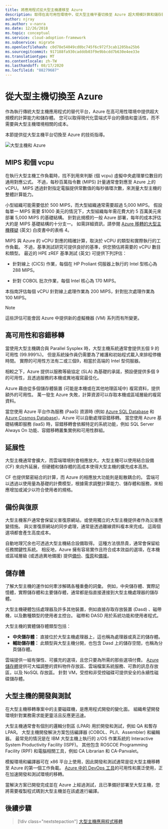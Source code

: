 ```yaml
---
title: 將應用程式從大型主機遷移至 Azure
description: 取得在高可用性環境中，從大型主機平臺切換至 Azure 超大規模計算和儲存體的技術指引。
author: njray
ms.author: v-nanra
ms.date: 12/26/2018
ms.topic: conceptual
ms.service: cloud-adoption-framework
ms.subservice: migrate
ms.openlocfilehash: c0d78e54049cd0bc745f6c972f3cab1205ba25b6
ms.sourcegitcommit: 917188fa930cadddb03f9e9bbcdd7b630e4ee33e
ms.translationtype: MT
ms.contentlocale: zh-TW
ms.lasthandoff: 08/17/2020
ms.locfileid: "88279687"
---
```

<!-- cSpell:ignore njray nanra vCPUs Proliant Sysplex IPLs DASDs LPARs ISPF Panvalet -->

# <a name="make-the-switch-from-mainframes-to-azure"></a>從大型主機切換至 Azure

作為執行傳統大型主機應用程式的替代平台，Azure 在高可用性環境中提供超大規模的計算能力和儲存體。 您可以取得現代化雲端式平台的價值和靈活性，而不需要與大型主機環境相關的成本。

本節提供從大型主機平台切換至 Azure 的技術指導。

![大型主機和 Azure](../../_images/mainframe-migration/make-the-switch.png)

<!-- docsTest:ignore "vs. vCPUs" -->

## <a name="mips-and-vcpus"></a>MIPS 和個 vcpu

在執行大型主機工作負載時，找不到用來判斷 (個 vcpu) 虛擬中央處理單位數目的通用對應公式。 不過，每秒百萬指令數 (MIPS) 計量通常會對應至 Azure 上的 vCPU。 MIPS 透過針對指定電腦提供常數值的每秒循環次數，來測量大型主機的整體計算能力。

小型組織可能需要低於 500 MIPS，而大型組織通常需要超過 5,000 MIPS。 假設每單一 MIPS 需要 $1000 美元的情況下，大型組織每年需花費大約 5 百萬美元來部署 5,000 MIPS 的基礎結構。 針對此規模的一般 Azure 部署，每年的成本評估大約是 MIPS 基礎結構的十分支一。 如需詳細資訊，請參閱 [Azure 移轉的大型主機釋疑](https://azure.microsoft.com/resources/demystifying-mainframe-to-azure-migration) \(英文\) 白皮書中的表格 4。

MIPS 與 Azure 的 vCPU 對應的精確計算，取決於 vCPU 的類型和實際執行的工作負載。 不過，基準測試研究可提供良好的基準，供您預估將需要的 vCPU 數目和類型。 最近的 HPE zREF 基準測試 \(英文\) 可提供下列評估：

- 針對線上 (CICS) 作業，每個在 HP Proliant 伺服器上執行的 Intel 型核心為 288 MIPS。

- 針對 COBOL 批次作業，每個 Intel 核心為 170 MIPS。

本指南評估每個 vCPU 針對線上處理作業為 200 MIPS，針對批次處理作業為 100 MIPS。

> [!NOTE]
> 這些評估可能會因 Azure 中提供新的虛擬機器 (VM) 系列而有所變更。

## <a name="high-availability-and-failover"></a>高可用性和容錯移轉

當使用大型主機耦合與 Parallel Sysplex 時，大型主機系統通常會提供五個 9 的可用性 (99.999%)。 但是系統操作員仍需要為了維護和初始程式載入來排程停機時間。 實際的可用性方法有二或三個9，相當於高端的 Intel 型伺服器。

相較之下，Azure 提供以服務等級協定 (SLA) 為基礎的承諾，預設便提供多個 9 的可用性，且透過服務的本機或異地複寫最佳化。

Azure 藉由從多個儲存體裝置 (可能是本機或在其他地理區域中) 複寫資料，提供額外的可用性。 萬一發生 Azure 失敗，計算資源可以存取本機或區域層級的複寫資料。

當您使用 Azure 平台作為服務 (PaaS) 資源時 (例如 [Azure SQL Database](/azure/sql-database/sql-database-technical-overview) 和 [Azure Cosmos Database](/azure/cosmos-db/introduction))，Azure 可以自動處理容錯移轉。 當您使用 Azure 基礎結構即服務 (IaaS) 時，容錯移轉會依賴特定的系統功能，例如 SQL Server Always On 功能、容錯移轉叢集實例和可用性群組。

## <a name="scalability"></a>延展性

大型主機通常會擴大，而雲端環境則會相應放大。大型主機可以使用結合設備 (CF) 來向外延展，但硬體和儲存體的高成本使得大型主機的擴充成本高昂。

CF 也提供緊密結合的計算，而 Azure 的相應放大功能則是鬆散耦合的。 雲端可以透過以使用量為基礎的計費模型，根據需求調整計算能力、儲存體和服務，來相應增加或減少以符合使用者的規格。

## <a name="backup-and-recovery"></a>備份與復原

大型主機客戶通常會保留災害復原網站，或使用獨立的大型主機提供者作為災害應變措施。 與災害復原網站的同步處理，通常是透過離線資料複本來完成。 這兩個選項都會產生高度成本。

自動地理冗余也可透過大型主機結合設備取得。 這種方法很昂貴，通常會保留給任務關鍵性系統。 相反地，Azure 擁有容易實作且符合成本效益的選項，在本機或區域層級 (或透過異地備援) 提供[備份](/azure/backup/backup-overview)、[復原](/azure/site-recovery/site-recovery-overview)和[備援](/azure/storage/common/storage-redundancy)。

## <a name="storage"></a>儲存體

了解大型主機的運作如何牽涉解碼各種重疊的詞彙。 例如，中央儲存體、實際記憶體，實際儲存體和主要儲存體，通常都是指直接連接到大型主機處理器的儲存體。

大型主機硬體包括處理器及許多其他裝置，例如直接存取存放裝置 (Dasd) 、磁帶機，以及數種類型的使用者主控台。 磁帶和 DASD 用於系統功能和使用者程式。

大型主機的實體儲存體類型包括：

- **中央儲存體：** 直接位於大型主機處理器上，這也稱為處理器或真正的儲存體。
- **輔助儲存體：** 此類型與大型主機分開，也包含 Dasd 上的儲存空間，也稱為分頁儲存體。

雲端提供一組有彈性、可擴充的選項，且您只要為所需的那些選項付費。 [Azure 儲存體](/azure/storage/common/storage-introduction)提供可大幅調整的資料物件存放區、雲端檔案系統服務、可靠的訊息存放區，以及 NoSQL 存放區。 針對 VM，受控和非受控磁碟可提供安全的永續性磁碟儲存體。

## <a name="mainframe-development-and-testing"></a>大型主機的開發與測試

在大型主機移轉專案中的主要磁碟機，是應用程式開發的變化面。 組織希望開發環境針對業務需求能更靈活且反應更迅速。

大型主機通常會有個別的邏輯分割區 (LPAR) 用於開發和測試，例如 QA 和暫存 LPAR。 大型主機開發解決方案包括編譯器 (COBOL、PL/I、Assembler) 和編輯器。 最常見的情況是在 IBM 大型主機上執行的 z/OS 作業系統的 Interactive System Productivity Facility (ISPF)。 其他包含 ROSCOE Programming Facility (RPF) 和電腦相關工具，例如 CA Librarian 和 CA-Panvalet。

模擬環境和編譯器可在 x86 平台上使用，因此開發和測試通常是從大型主機移轉至 Azure 的第一個工作負載。 [Azure 中的 DevOps 工具](https://azure.microsoft.com/solutions/devops)的可用性和廣泛使用，正在加速開發和測試環境的移轉。

當解決方案已開發完成並在 Azure 上經過測試，且已準備好部署至大型主機，您將需要複製程式碼到大型主機並在該處進行編譯。

## <a name="next-steps"></a>後續步驟

> [!div class="nextstepaction"]
> [大型主機應用程式移轉](./application-strategies.md)